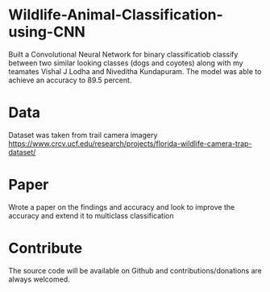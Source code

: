 # Wildlife-Animal-Classification-using-CNN
Built a Convolutional Neural Network for binary classificatiob classify between two similar looking classes (dogs and coyotes) along with my teamates Vishal J Lodha and Niveditha Kundapuram. The model was able to achieve an accuracy to 89.5 percent.

# Data
Dataset was taken from trail camera imagery https://www.crcv.ucf.edu/research/projects/florida-wildlife-camera-trap-dataset/

# Paper
Wrote a paper on the findings and accuracy and look to improve the accuracy and extend it to multiclass classification

# Contribute
The source code will be available on Github and contributions/donations are always welcomed.
